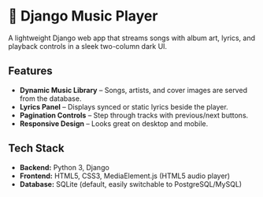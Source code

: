 # 🎵 Django Music Player

A lightweight Django web app that streams songs with album art, lyrics, and playback controls in a sleek two-column dark UI.

## Features
- **Dynamic Music Library** – Songs, artists, and cover images are served from the database.
- **Lyrics Panel** – Displays synced or static lyrics beside the player.
- **Pagination Controls** – Step through tracks with previous/next buttons.
- **Responsive Design** – Looks great on desktop and mobile.

## Tech Stack
- **Backend:** Python 3, Django
- **Frontend:** HTML5, CSS3, MediaElement.js (HTML5 audio player)
- **Database:** SQLite (default, easily switchable to PostgreSQL/MySQL)
